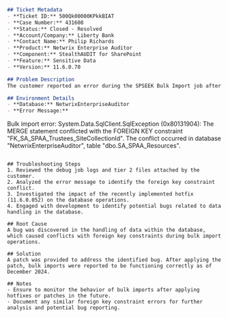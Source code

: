 ```markdown
## Ticket Metadata
- **Ticket ID:** 500Qk00000KPkkBIAT
- **Case Number:** 431608
- **Status:** Closed - Resolved
- **Account/Company:** Liberty Bank
- **Contact Name:** Philip Richards
- **Product:** Netwrix Enterprise Auditor
- **Component:** StealthAUDIT for SharePoint
- **Feature:** Sensitive Data
- **Version:** 11.6.0.70

## Problem Description
The customer reported an error during the SPSEEK Bulk Import job after implementing the 11.6.0.052 hotfix. The error indicated a conflict with a foreign key constraint in the database.

## Environment Details
- **Database:** NetwrixEnterpriseAuditor
- **Error Message:** 
  ```
  Bulk import error: System.Data.SqlClient.SqlException (0x80131904): The MERGE statement conflicted with the FOREIGN KEY constraint "FK_SA_SPAA_Trustees_SiteCollectionId". The conflict occurred in database "NetwrixEnterpriseAuditor", table "dbo.SA_SPAA_Resources".
  ```

## Troubleshooting Steps
1. Reviewed the debug job logs and tier 2 files attached by the customer.
2. Analyzed the error message to identify the foreign key constraint conflict.
3. Investigated the impact of the recently implemented hotfix (11.6.0.052) on the database operations.
4. Engaged with development to identify potential bugs related to data handling in the database.

## Root Cause
A bug was discovered in the handling of data within the database, which caused conflicts with foreign key constraints during bulk import operations.

## Solution
A patch was provided to address the identified bug. After applying the patch, bulk imports were reported to be functioning correctly as of December 2024.

## Notes
- Ensure to monitor the behavior of bulk imports after applying hotfixes or patches in the future.
- Document any similar foreign key constraint errors for further analysis and potential bug reporting.
```